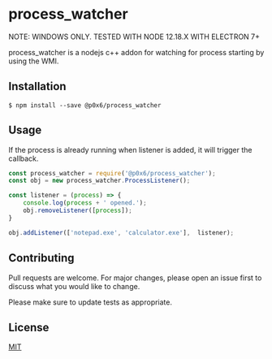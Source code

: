 # process_watcher

NOTE: WINDOWS ONLY. TESTED WITH NODE 12.18.X WITH ELECTRON 7+

process_watcher is a nodejs c++ addon for watching for process starting by using the WMI.

## Installation

```
$ npm install --save @p0x6/process_watcher
```

## Usage

If the process is already running when listener is added, it will trigger the callback.

```javascript
const process_watcher = require('@p0x6/process_watcher');
const obj = new process_watcher.ProcessListener();

const listener = (process) => {
    console.log(process + ' opened.');
    obj.removeListener([process]);
}

obj.addListener(['notepad.exe', 'calculator.exe'],  listener);
```

## Contributing
Pull requests are welcome. For major changes, please open an issue first to discuss what you would like to change.

Please make sure to update tests as appropriate.

## License
[MIT](https://github.com/p0x6/process_watcher/blob/master/LICENSE)